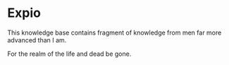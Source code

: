 # Expio

This knowledge base contains fragment of knowledge from men far more advanced than I am.

For the realm of the life and dead be gone.
